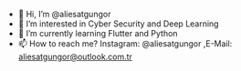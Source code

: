 - 👋 Hi, I’m @aliesatgungor
- 👀 I’m interested in Cyber Security and Deep Learning
- 🌱 I’m currently learning Flutter and Python
- 📫 How to reach me? Instagram: @aliesatgungor ,E-Mail: aliesatgungor@outlook.com.tr

<!---
aliesatgungor/aliesatgungor is a ✨ special ✨ repository because its `README.md` (this file) appears on your GitHub profile.
You can click the Preview link to take a look at your changes.
--->
